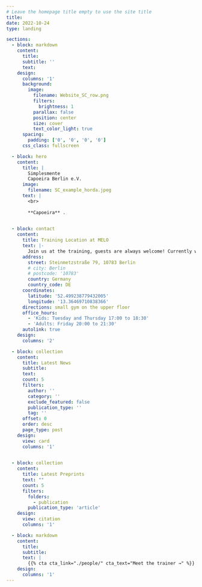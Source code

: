 ```yaml
---
# Leave the homepage title empty to use the site title
title:
date: 2022-10-24
type: landing

sections:
  - block: markdown
    content:
      title:
      subtitle: ''
      text:
    design:
      columns: '1'
      background:
        image: 
          filename: Website_SC_row.png 
          filters:
            brightness: 1
          parallax: false
          position: center
          size: cover
          text_color_light: true
      spacing:
        padding: ['0', '0', '0', '0']
      css_class: fullscreen

  - block: hero
    content:
      title: |
        Simplesmente 
        Capoeira Berlin e.V.
      image:
        filename: SC_example_horda.jpeg
      text: |
        <br>
        
        **Capoeira** .

  
  - block: contact
    content:
      title: Training Location at MELO 
      text: |-
        Join us at the training, guests are always welcome! Currently we have one adult training session and two kids training sessions at the small gym of MELO (Marie-Elisabeth-Lüders-Oberschule).
      address:
        street: Steinmetzstraße 79, 10783 Berlin
        # city: Berlin 
        # postcode: '10783'
        country: Germany
        country_code: DE
      coordinates:
        latitude: '52.499238779432005'
        longitude: '13.36469710838366'
      directions: small gym on the upper floor
      office_hours:
        - 'Kids: Tuesday and Thursday 17:00 to 18:30'
        - 'Adults: Friday 20:00 to 21:30'
      autolink: true
    design:
      columns: '2'

  - block: collection
    content:
      title: Latest News
      subtitle:
      text:
      count: 5
      filters:
        author: ''
        category: ''
        exclude_featured: false
        publication_type: ''
        tag: ''
      offset: 0
      order: desc
      page_type: post
    design:
      view: card
      columns: '1'
  

  - block: collection
    content:
      title: Latest Preprints
      text: ""
      count: 5
      filters:
        folders:
          - publication
        publication_type: 'article'
    design:
      view: citation
      columns: '1'

  - block: markdown
    content:
      title:
      subtitle:
      text: |
        {{% cta cta_link="./people/" cta_text="Meet the trainer →" %}}
    design:
      columns: '1'
---
```

